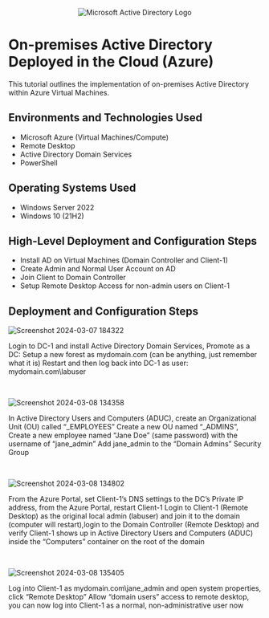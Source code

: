 <p align="center">
<img src="https://i.imgur.com/pU5A58S.png" alt="Microsoft Active Directory Logo"/>
</p>

<h1>On-premises Active Directory Deployed in the Cloud (Azure)</h1>
This tutorial outlines the implementation of on-premises Active Directory within Azure Virtual Machines.<br />

<h2>Environments and Technologies Used</h2>

- Microsoft Azure (Virtual Machines/Compute)
- Remote Desktop
- Active Directory Domain Services
- PowerShell

<h2>Operating Systems Used </h2>

- Windows Server 2022
- Windows 10 (21H2)

<h2>High-Level Deployment and Configuration Steps</h2>

- Install AD on Virtual Machines (Domain Controller and Client-1)
- Create Admin and Normal User Account on AD
- Join Client to Domain Controller
- Setup Remote Desktop Access for non-admin users on Client-1

<h2>Deployment and Configuration Steps</h2>

<p>
  
![Screenshot 2024-03-07 184322](https://github.com/TiffanyChristman/configure-ad/assets/161388738/90b4fdcf-d5a3-43dd-8210-8836656e10fe)

</p>
<p>
Login to DC-1 and install Active Directory Domain Services, Promote as a DC: Setup a new forest as mydomain.com (can be anything, just remember what it is)
Restart and then log back into DC-1 as user: mydomain.com\labuser
</p>
<br />

<p>
  
![Screenshot 2024-03-08 134358](https://github.com/TiffanyChristman/configure-ad/assets/161388738/14acd138-35b2-436e-92e8-29e97cf0a6dc)
</p>
<p>
In Active Directory Users and Computers (ADUC), create an Organizational Unit (OU) called “_EMPLOYEES”
Create a new OU named “_ADMINS”, Create a new employee named “Jane Doe” (same password) with the username of “jane_admin”
Add jane_admin to the “Domain Admins” Security Group

</p>
<br />

<p>
  
![Screenshot 2024-03-08 134802](https://github.com/TiffanyChristman/configure-ad/assets/161388738/78bb4dab-600c-4e6a-b70b-b74d1345309a)

</p>
<p>
From the Azure Portal, set Client-1’s DNS settings to the DC’s Private IP address, from the Azure Portal, restart Client-1
Login to Client-1 (Remote Desktop) as the original local admin (labuser) and join it to the domain (computer will restart),login to the Domain Controller (Remote Desktop) and verify Client-1 shows up in Active Directory Users and Computers (ADUC) inside the “Computers” container on the root of the domain

</p>
<br />

<p>
  
![Screenshot 2024-03-08 135405](https://github.com/TiffanyChristman/configure-ad/assets/161388738/f164a2c7-72cd-4848-a88b-79b9451ed119)
</p>
<p>
Log into Client-1 as mydomain.com\jane_admin and open system properties, click “Remote Desktop”
Allow “domain users” access to remote desktop, you can now log into Client-1 as a normal, non-administrative user now

</p>
<br />
